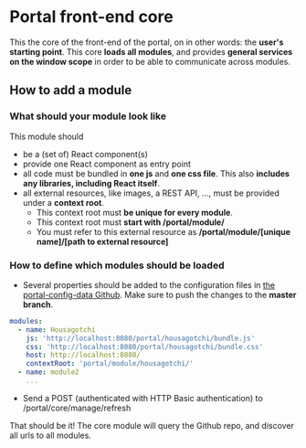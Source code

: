 # Portal front-end core
This the core of the front-end of the portal, on in other words: the **user's starting point**. This core **loads all modules**, and provides **general services on the window scope** in order to be able to communicate across modules.

## How to add a module
### What should your module look like
This module should
* be a (set of) React component(s)
* provide one React component as entry point
* all code must be bundled in **one js** and **one css file**. This also **includes any libraries, including React itself**.
* all external resources, like images, a REST API, ..., must be provided under a **context root**.
    * This context root must **be unique for every module**.
    * This context root must **start with /portal/module/**
    * You must refer to this external resource as **/portal/module/[unique name]/[path to external resource]**

### How to define which modules should be loaded
- Several properties should be added to the configuration files in [the portal-config-data Github](https://github.com/stainii/portal-config-data). Make sure to push the changes to the **master branch**.

````yaml
modules:
  - name: Housagotchi
    js: 'http://localhost:8080/portal/housagotchi/bundle.js'
    css: 'http://localhost:8080/portal/housagotchi/bundle.css'
    host: http://localhost:8080/
    contextRoot: 'portal/module/housagotchi/'
  - name: module2
    ...
````
- Send a POST (authenticated with HTTP Basic authentication) to /portal/core/manage/refresh

That should be it! The core module will query the Github repo, and discover all urls to all modules. 